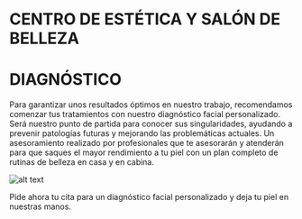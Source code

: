 # CENTRO DE ESTÉTICA Y SALÓN DE BELLEZA

# DIAGNÓSTICO

Para garantizar unos resultados óptimos en nuestro trabajo, recomendamos comenzar tus tratamientos con nuestro diagnóstico facial personalizado.
Será nuestro punto de partida para conocer sus singularidades, ayudando a prevenir patologías futuras y mejorando las problemáticas actuales.
Un asesoramiento realizado por profesionales que te asesorarán y atenderán para que saques el mayor rendimiento a tu piel con un plan completo de rutinas de belleza en casa y en cabina.

![alt text](2.jpg)

Pide ahora tu cita para un diagnóstico facial personalizado y deja tu piel en nuestras manos.

```{tableofcontents}
```

